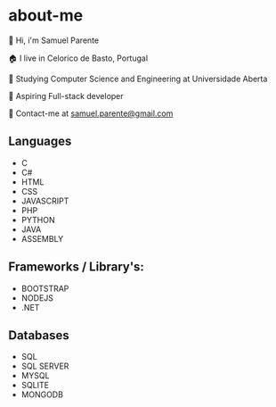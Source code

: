 
# about-me

:wave: Hi, i'm Samuel Parente

:house: I live in Celorico de Basto, Portugal

:school: Studying Computer Science and Engineering at Universidade Aberta

:muscle: Aspiring Full-stack developer

:e-mail: Contact-me at samuel.parente@gmail.com


## Languages
- C
- C#
- HTML
- CSS
- JAVASCRIPT
- PHP
- PYTHON
- JAVA
- ASSEMBLY

## Frameworks / Library's:
- BOOTSTRAP
- NODEJS
- .NET

## Databases
- SQL
- SQL SERVER
- MYSQL
- SQLITE
- MONGODB


